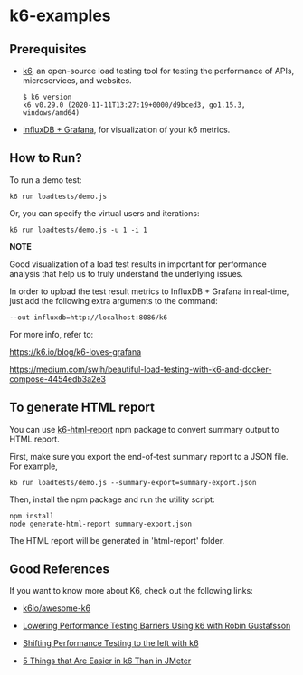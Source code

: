 # k6-examples

## Prerequisites

* [k6](https://k6.io/docs/getting-started/installation), an open-source load testing tool for testing the performance of APIs, microservices, and websites.
    ```
    $ k6 version
    k6 v0.29.0 (2020-11-11T13:27:19+0000/d9bced3, go1.15.3, windows/amd64)
    ```
* [InfluxDB + Grafana](https://k6.io/docs/results-visualization/influxdb-+-grafana), for visualization of your k6 metrics.

## How to Run?

To run a demo test:
```
k6 run loadtests/demo.js
```
Or, you can specify the virtual users and iterations:
```
k6 run loadtests/demo.js -u 1 -i 1
```

**NOTE**

Good visualization of a load test results in important for performance analysis that help us to truly understand the underlying issues.

In order to upload the test result metrics to InfluxDB + Grafana in real-time, just add the following extra arguments to the command:
```
--out influxdb=http://localhost:8086/k6
```

For more info, refer to:

https://k6.io/blog/k6-loves-grafana

https://medium.com/swlh/beautiful-load-testing-with-k6-and-docker-compose-4454edb3a2e3

## To generate HTML report

You can use [k6-html-report](https://www.npmjs.com/package/k6-html-reporter?activeTab=readme) npm package to convert summary output to HTML report.

First, make sure you export the end-of-test summary report to a JSON file. For example,
```
k6 run loadtests/demo.js --summary-export=summary-export.json
```
Then, install the npm package and run the utility script:
```
npm install
node generate-html-report summary-export.json
```
The HTML report will be generated in 'html-report' folder.

## Good References

If you want to know more about K6, check out the following links:

* [k6io/awesome-k6](https://github.com/k6io/awesome-k6)

* [Lowering Performance Testing Barriers Using k6 with Robin Gustafsson](https://testguild.com/podcast/automation/211-performance-testing-k6-robin-gustafsson/)

* [Shifting Performance Testing to the left with k6](https://www.mariedrake.com/post/shifting-performance-testing-to-the-left-with-k6)

* [5 Things that Are Easier in k6 Than in JMeter](https://dzone.com/articles/5-things-that-are-easier-to-do-in-k6-than-in-jmete)
